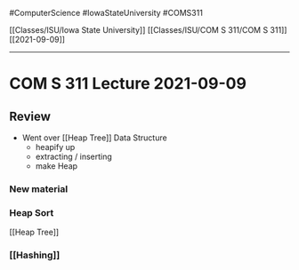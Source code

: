 #ComputerScience  #IowaStateUniversity #COMS311 


[[Classes/ISU/Iowa State University]] [[Classes/ISU/COM S 311/COM S 311]] [[2021-09-09]]

---

# COM S 311 Lecture 2021-09-09

## Review

- Went over [[Heap Tree]] Data Structure
	- heapify up 
	- extracting / inserting
	- make Heap

### New material


### Heap Sort
[[Heap Tree]]
	
### [[Hashing]]